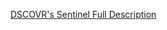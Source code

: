 [DSCOVR's Sentinel Full Description](https://www.spaceappschallenge.org/2023/find-a-team/cosmic-sentinels/?tab=project)
